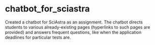 # chatbot_for_sciastra
Created a chatbot for SciAstra as an assignment. The chatbot directs students to various already-existing pages (hyperlinks to such pages are provided) and answers frequent questions, like when the application deadlines for particular tests are.
